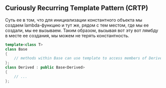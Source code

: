 ## **Curiously Recurring Template Pattern** (**CRTP**)

Суть ее в том, что для инициализации константного объекта мы создаем lambda-функцию и тут же, рядом с тем местом,
где мы ее создали, мы ее вызываем.
Таким образом, вызывая вот эту вот лямбду в месте ее создания, мы можем не терять константность.

```c++
template<class T>
class Base
{
    // methods within Base can use template to access members of Derived
};
class Derived : public Base<Derived>
{
    // ...
};
```

